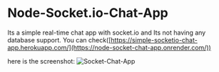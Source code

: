 # Node-Socket.io-Chat-App
Its a simple real-time chat app with socket.io and Its not having any database support.
You can check([https://simple-socketio-chat-app.herokuapp.com/](https://node-socket-chat-app.onrender.com/))

here is the screenshot:
![Socket-Chat-App](https://node-socket-chat-app.onrender.com/)
